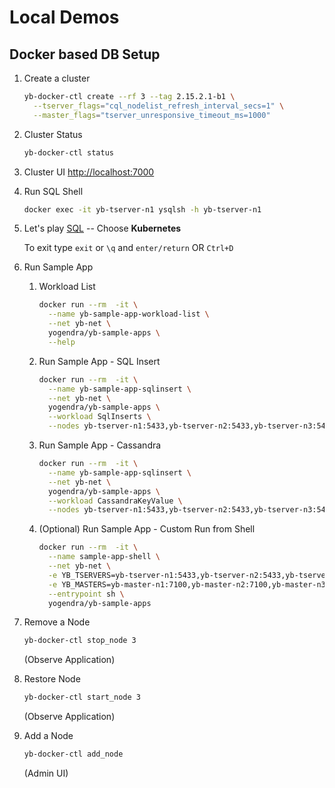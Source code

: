 # Local Demos

## Docker based DB Setup

1. Create a cluster

    ```bash
    yb-docker-ctl create --rf 3 --tag 2.15.2.1-b1 \
      --tserver_flags="cql_nodelist_refresh_interval_secs=1" \
      --master_flags="tserver_unresponsive_timeout_ms=1000"
    ```

1. Cluster Status

    ```bash
    yb-docker-ctl status
    ```

1. Cluster UI [http://localhost:7000](http://localhost:7000)

1. Run SQL Shell

    ```bash
    docker exec -it yb-tserver-n1 ysqlsh -h yb-tserver-n1
    ```

1. Let's play [SQL](https://docs.yugabyte.com/preview/quick-start/explore/ysql/) -- Choose **Kubernetes**

    To exit type `exit` or `\q` and `enter/return` OR `Ctrl+D`

1. Run Sample App

      1. Workload List

          ```bash
          docker run --rm  -it \
            --name yb-sample-app-workload-list \
            --net yb-net \
            yogendra/yb-sample-apps \
            --help

          ```

      2. Run Sample App - SQL Insert

            ```bash
            docker run --rm  -it \
              --name yb-sample-app-sqlinsert \
              --net yb-net \
              yogendra/yb-sample-apps \
              --workload SqlInserts \
              --nodes yb-tserver-n1:5433,yb-tserver-n2:5433,yb-tserver-n3:5433

            ```

      3. Run Sample App - Cassandra

          ```bash
          docker run --rm  -it \
            --name yb-sample-app-sqlinsert \
            --net yb-net \
            yogendra/yb-sample-apps \
            --workload CassandraKeyValue \
            --nodes yb-tserver-n1:5433,yb-tserver-n2:5433,yb-tserver-n3:5433
          ```

      4. (Optional) Run Sample App - Custom Run from Shell

           ```bash
           docker run --rm  -it \
             --name sample-app-shell \
             --net yb-net \
             -e YB_TSERVERS=yb-tserver-n1:5433,yb-tserver-n2:5433,yb-tserver-n3:5433 \
             -e YB_MASTERS=yb-master-n1:7100,yb-master-n2:7100,yb-master-n3:7100 \
             --entrypoint sh \
             yogendra/yb-sample-apps
           ```

1. Remove a Node

    ```bash
    yb-docker-ctl stop_node 3
    ```

    (Observe Application)

1. Restore Node

    ```bash
    yb-docker-ctl start_node 3
    ```

    (Observe Application)

1. Add a Node

    ```bash
    yb-docker-ctl add_node
    ```

    (Admin UI)
